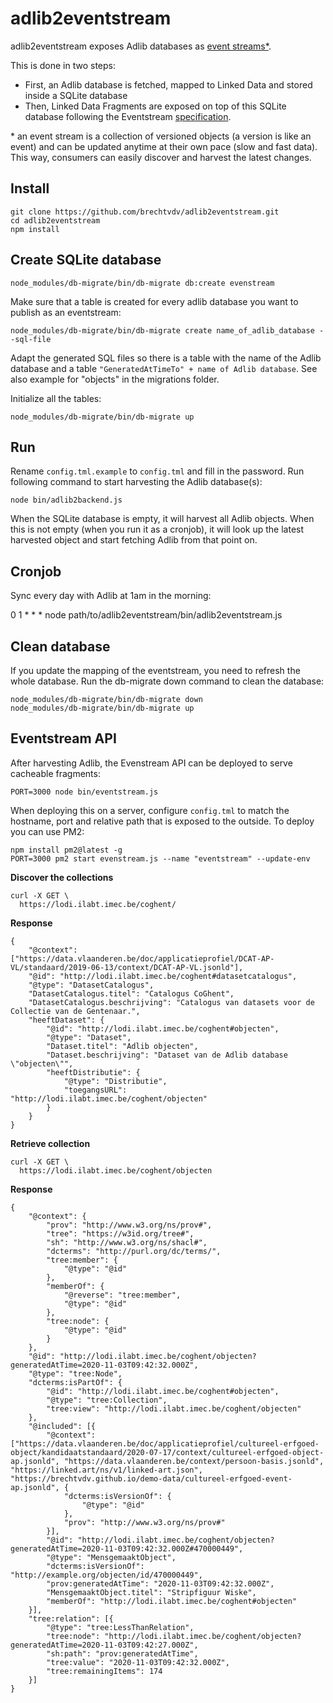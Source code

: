 # adlib2eventstream

adlib2eventstream exposes Adlib databases as [event streams*](https://github.com/TREEcg/specification/tree/master/examples/eventstreams).

This is done in two steps:
* First, an Adlib database is fetched, mapped to Linked Data and stored inside a SQLite database
* Then, Linked Data Fragments are exposed on top of this SQLite database following the Eventstream [specification](https://github.com/TREEcg/specification/tree/master/examples/eventstreams).

\* an event stream is a collection of versioned objects (a version is like an event) and can be updated anytime at their own pace (slow and fast data). This way, consumers can easily discover and harvest the latest changes.

## Install

```
git clone https://github.com/brechtvdv/adlib2eventstream.git
cd adlib2eventstream
npm install
```

## Create SQLite database

```
node_modules/db-migrate/bin/db-migrate db:create evenstream
```

Make sure that a table is created for every adlib database you want to publish as an eventstream:
````
node_modules/db-migrate/bin/db-migrate create name_of_adlib_database --sql-file
````

Adapt the generated SQL files so there is a table with the name of the Adlib database and a table `"GeneratedAtTimeTo" + name of Adlib database`.
See also example for "objects" in the migrations folder.

Initialize all the tables:
```
node_modules/db-migrate/bin/db-migrate up
```

## Run

Rename `config.tml.example` to `config.tml` and fill in the password.
Run following command to start harvesting the Adlib database(s):

```
node bin/adlib2backend.js
```

When the SQLite database is empty, it will harvest all Adlib objects.
When this is not empty (when you run it as a cronjob), it will look up the latest harvested object and start fetching Adlib from that point on.

## Cronjob

Sync every day with Adlib at 1am in the morning:

0 1 * * * node path/to/adlib2eventstream/bin/adlib2eventstream.js

## Clean database

If you update the mapping of the eventstream, you need to refresh the whole database.
Run the db-migrate down command to clean the database:

```
node_modules/db-migrate/bin/db-migrate down
node_modules/db-migrate/bin/db-migrate up
```

## Eventstream API

After harvesting Adlib, the Evenstream API can be deployed to serve cacheable fragments:

```
PORT=3000 node bin/eventstream.js
```

When deploying this on a server, configure `config.tml` to match the hostname, port and relative path that is exposed to the outside.
To deploy you can use PM2:

```
npm install pm2@latest -g
PORT=3000 pm2 start evenstream.js --name "eventstream" --update-env
```

**Discover the collections**

```
curl -X GET \
  https://lodi.ilabt.imec.be/coghent/
```

**Response**

```
{
	"@context": ["https://data.vlaanderen.be/doc/applicatieprofiel/DCAT-AP-VL/standaard/2019-06-13/context/DCAT-AP-VL.jsonld"],
	"@id": "http://lodi.ilabt.imec.be/coghent#datasetcatalogus",
	"@type": "DatasetCatalogus",
	"DatasetCatalogus.titel": "Catalogus CoGhent",
	"DatasetCatalogus.beschrijving": "Catalogus van datasets voor de Collectie van de Gentenaar.",
	"heeftDataset": {
		"@id": "http://lodi.ilabt.imec.be/coghent#objecten",
		"@type": "Dataset",
		"Dataset.titel": "Adlib objecten",
		"Dataset.beschrijving": "Dataset van de Adlib database \"objecten\"",
		"heeftDistributie": {
			"@type": "Distributie",
			"toegangsURL": "http://lodi.ilabt.imec.be/coghent/objecten"
		}
	}
}
```

**Retrieve collection**

```
curl -X GET \
  https://lodi.ilabt.imec.be/coghent/objecten
```

**Response**

```
{
	"@context": {
		"prov": "http://www.w3.org/ns/prov#",
		"tree": "https://w3id.org/tree#",
		"sh": "http://www.w3.org/ns/shacl#",
		"dcterms": "http://purl.org/dc/terms/",
		"tree:member": {
			"@type": "@id"
		},
		"memberOf": {
			"@reverse": "tree:member",
			"@type": "@id"
		},
		"tree:node": {
			"@type": "@id"
		}
	},
	"@id": "http://lodi.ilabt.imec.be/coghent/objecten?generatedAtTime=2020-11-03T09:42:32.000Z",
	"@type": "tree:Node",
	"dcterms:isPartOf": {
		"@id": "http://lodi.ilabt.imec.be/coghent#objecten",
		"@type": "tree:Collection",
		"tree:view": "http://lodi.ilabt.imec.be/coghent/objecten"
	},
	"@included": [{
		"@context": ["https://data.vlaanderen.be/doc/applicatieprofiel/cultureel-erfgoed-object/kandidaatstandaard/2020-07-17/context/cultureel-erfgoed-object-ap.jsonld", "https://data.vlaanderen.be/context/persoon-basis.jsonld", "https://linked.art/ns/v1/linked-art.json", "https://brechtvdv.github.io/demo-data/cultureel-erfgoed-event-ap.jsonld", {
			"dcterms:isVersionOf": {
				"@type": "@id"
			},
			"prov": "http://www.w3.org/ns/prov#"
		}],
		"@id": "http://lodi.ilabt.imec.be/coghent/objecten?generatedAtTime=2020-11-03T09:42:32.000Z#470000449",
		"@type": "MensgemaaktObject",
		"dcterms:isVersionOf": "http://example.org/objecten/id/470000449",
		"prov:generatedAtTime": "2020-11-03T09:42:32.000Z",
		"MensgemaaktObject.titel": "Stripfiguur Wiske",
		"memberOf": "http://lodi.ilabt.imec.be/coghent#objecten"
	}],
	"tree:relation": [{
		"@type": "tree:LessThanRelation",
		"tree:node": "http://lodi.ilabt.imec.be/coghent/objecten?generatedAtTime=2020-11-03T09:42:27.000Z",
		"sh:path": "prov:generatedAtTime",
		"tree:value": "2020-11-03T09:42:32.000Z",
		"tree:remainingItems": 174
	}]
}
```